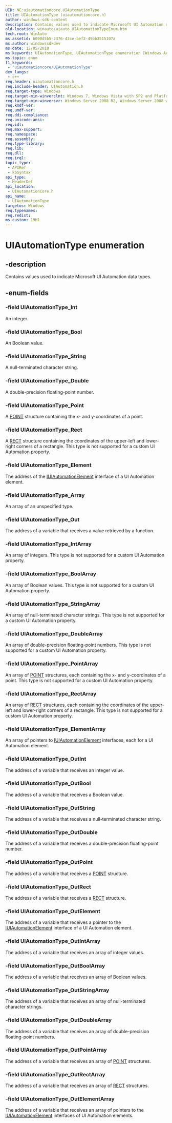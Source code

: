 ```yaml
---
UID: NE:uiautomationcore.UIAutomationType
title: UIAutomationType (uiautomationcore.h)
author: windows-sdk-content
description: Contains values used to indicate Microsoft UI Automation data types.
old-location: winauto\uiauto_UIAutomationTypeEnum.htm
tech.root: WinAuto
ms.assetid: 6090d5b5-2376-43ce-bef2-49bb3515107a
ms.author: windowssdkdev
ms.date: 12/05/2018
ms.keywords: UIAutomationType, UIAutomationType enumeration [Windows Accessibility], UIAutomationType_Array, UIAutomationType_Bool, UIAutomationType_BoolArray, UIAutomationType_Double, UIAutomationType_DoubleArray, UIAutomationType_Element, UIAutomationType_ElementArray, UIAutomationType_Int, UIAutomationType_IntArray, UIAutomationType_Out, UIAutomationType_OutBool, UIAutomationType_OutBoolArray, UIAutomationType_OutDouble, UIAutomationType_OutDoubleArray, UIAutomationType_OutElement, UIAutomationType_OutElementArray, UIAutomationType_OutInt, UIAutomationType_OutIntArray, UIAutomationType_OutPoint, UIAutomationType_OutPointArray, UIAutomationType_OutRect, UIAutomationType_OutRectArray, UIAutomationType_OutString, UIAutomationType_OutStringArray, UIAutomationType_Point, UIAutomationType_PointArray, UIAutomationType_Rect, UIAutomationType_RectArray, UIAutomationType_String, UIAutomationType_StringArray, uiauto.uiauto_UIAutomationTypeEnum, uiauto_UIAutomationTypeEnum, uiautomationcore/UIAutomationType, uiautomationcore/UIAutomationType_Array, uiautomationcore/UIAutomationType_Bool, uiautomationcore/UIAutomationType_BoolArray, uiautomationcore/UIAutomationType_Double, uiautomationcore/UIAutomationType_DoubleArray, uiautomationcore/UIAutomationType_Element, uiautomationcore/UIAutomationType_ElementArray, uiautomationcore/UIAutomationType_Int, uiautomationcore/UIAutomationType_IntArray, uiautomationcore/UIAutomationType_Out, uiautomationcore/UIAutomationType_OutBool, uiautomationcore/UIAutomationType_OutBoolArray, uiautomationcore/UIAutomationType_OutDouble, uiautomationcore/UIAutomationType_OutDoubleArray, uiautomationcore/UIAutomationType_OutElement, uiautomationcore/UIAutomationType_OutElementArray, uiautomationcore/UIAutomationType_OutInt, uiautomationcore/UIAutomationType_OutIntArray, uiautomationcore/UIAutomationType_OutPoint, uiautomationcore/UIAutomationType_OutPointArray, uiautomationcore/UIAutomationType_OutRect, uiautomationcore/UIAutomationType_OutRectArray, uiautomationcore/UIAutomationType_OutString, uiautomationcore/UIAutomationType_OutStringArray, uiautomationcore/UIAutomationType_Point, uiautomationcore/UIAutomationType_PointArray, uiautomationcore/UIAutomationType_Rect, uiautomationcore/UIAutomationType_RectArray, uiautomationcore/UIAutomationType_String, uiautomationcore/UIAutomationType_StringArray, winauto.uiauto_UIAutomationTypeEnum
ms.topic: enum
f1_keywords: 
 - "uiautomationcore/UIAutomationType"
dev_langs:
 - c++
req.header: uiautomationcore.h
req.include-header: UIAutomation.h
req.target-type: Windows
req.target-min-winverclnt: Windows 7, Windows Vista with SP2 and Platform Update for Windows Vista, Windows XP with SP3 and Platform Update for Windows Vista [desktop apps \| UWP apps]
req.target-min-winversvr: Windows Server 2008 R2, Windows Server 2008 with SP2 and Platform Update for Windows Server 2008, Windows Server 2003 with SP2 and Platform Update for Windows Server 2008 [desktop apps \| UWP apps]
req.kmdf-ver: 
req.umdf-ver: 
req.ddi-compliance: 
req.unicode-ansi: 
req.idl: 
req.max-support: 
req.namespace: 
req.assembly: 
req.type-library: 
req.lib: 
req.dll: 
req.irql: 
topic_type:
 - APIRef
 - kbSyntax
api_type:
 - HeaderDef
api_location:
 - UIAutomationCore.h
api_name:
 - UIAutomationType
targetos: Windows
req.typenames: 
req.redist: 
ms.custom: 19H1
---
```


# UIAutomationType enumeration


## -description


Contains values used to indicate Microsoft UI Automation data types.


## -enum-fields




### -field UIAutomationType_Int

An integer.


### -field UIAutomationType_Bool

An Boolean value.


### -field UIAutomationType_String

A null-terminated character string.


### -field UIAutomationType_Double

A double-precision floating-point number.


### -field UIAutomationType_Point

A <a href="https://docs.microsoft.com/previous-versions/dd162805(v=vs.85)">POINT</a> structure containing the x- and y-coordinates of a point.


### -field UIAutomationType_Rect

A <a href="/windows/desktop/api/windef/ns-windef-rect">RECT</a> structure containing the coordinates of the upper-left and lower-right corners of a rectangle. This type is not supported for a custom UI Automation property.


### -field UIAutomationType_Element

The address of the <a href="https://docs.microsoft.com/windows/desktop/api/uiautomationclient/nn-uiautomationclient-iuiautomationelement">IUIAutomationElement</a> interface of a UI Automation element.


### -field UIAutomationType_Array

An array of an unspecified type.


### -field UIAutomationType_Out

The address of a variable that receives a value retrieved by a function.


### -field UIAutomationType_IntArray

An array of integers. This type is not supported for a custom UI Automation property.


### -field UIAutomationType_BoolArray

An array of Boolean values. This type is not supported for a custom UI Automation property.


### -field UIAutomationType_StringArray

An array of null-terminated character strings. This type is not supported for a custom UI Automation property.


### -field UIAutomationType_DoubleArray

An array of double-precision floating-point numbers. This type is not supported for a custom UI Automation property.


### -field UIAutomationType_PointArray

An array of <a href="https://docs.microsoft.com/previous-versions/dd162805(v=vs.85)">POINT</a> structures, each containing the x- and y-coordinates of a point. This type is not supported for a custom UI Automation property.


### -field UIAutomationType_RectArray

An array of <a href="/windows/desktop/api/windef/ns-windef-rect">RECT</a> structures, each containing the coordinates of the upper-left and lower-right corners of a rectangle. This type is not supported for a custom UI Automation property.


### -field UIAutomationType_ElementArray

An array of pointers to <a href="https://docs.microsoft.com/windows/desktop/api/uiautomationclient/nn-uiautomationclient-iuiautomationelement">IUIAutomationElement</a> interfaces, each for a UI Automation element.


### -field UIAutomationType_OutInt

The address of a variable that receives an integer value.


### -field UIAutomationType_OutBool

The address of a variable that receives a Boolean value.


### -field UIAutomationType_OutString

The address of a variable that receives a null-terminated character string.


### -field UIAutomationType_OutDouble

The address of a variable that receives a double-precision floating-point number.


### -field UIAutomationType_OutPoint

The address of a variable that receives a <a href="https://docs.microsoft.com/previous-versions/dd162805(v=vs.85)">POINT</a> structure.


### -field UIAutomationType_OutRect

The address of a variable that receives a <a href="/windows/desktop/api/windef/ns-windef-rect">RECT</a> structure.


### -field UIAutomationType_OutElement

The address of a variable that receives a pointer to the <a href="https://docs.microsoft.com/windows/desktop/api/uiautomationclient/nn-uiautomationclient-iuiautomationelement">IUIAutomationElement</a> interface of a UI Automation element.


### -field UIAutomationType_OutIntArray

The address of a variable that receives an array of integer values.


### -field UIAutomationType_OutBoolArray

The address of a variable that receives an array of Boolean values.


### -field UIAutomationType_OutStringArray

The address of a variable that receives an array of null-terminated character strings.


### -field UIAutomationType_OutDoubleArray

The address of a variable that receives an array of double-precision floating-point numbers.


### -field UIAutomationType_OutPointArray

The address of a variable that receives an array of <a href="https://docs.microsoft.com/previous-versions/dd162805(v=vs.85)">POINT</a> structures.


### -field UIAutomationType_OutRectArray

The address of a variable that receives an array of <a href="/windows/desktop/api/windef/ns-windef-rect">RECT</a> structures.


### -field UIAutomationType_OutElementArray

The address of a variable that receives an array of pointers to the <a href="https://docs.microsoft.com/windows/desktop/api/uiautomationclient/nn-uiautomationclient-iuiautomationelement">IUIAutomationElement</a> interfaces of UI Automation elements.

